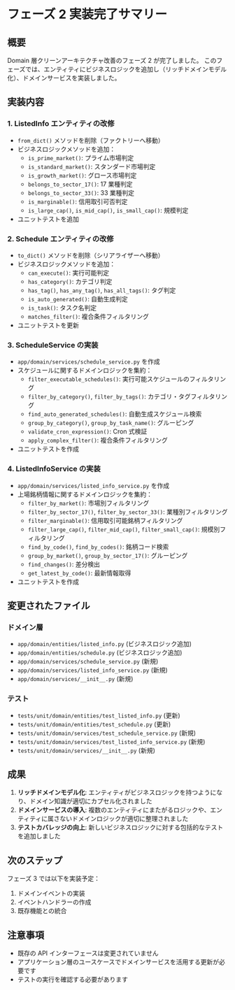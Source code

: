 # フェーズ 2 実装完了サマリー

## 概要
Domain 層クリーンアーキテクチャ改善のフェーズ 2 が完了しました。
このフェーズでは、エンティティにビジネスロジックを追加し（リッチドメインモデル化）、ドメインサービスを実装しました。

## 実装内容

### 1. ListedInfo エンティティの改修
- `from_dict()` メソッドを削除（ファクトリーへ移動）
- ビジネスロジックメソッドを追加：
  - `is_prime_market()`: プライム市場判定
  - `is_standard_market()`: スタンダード市場判定
  - `is_growth_market()`: グロース市場判定
  - `belongs_to_sector_17()`: 17 業種判定
  - `belongs_to_sector_33()`: 33 業種判定
  - `is_marginable()`: 信用取引可否判定
  - `is_large_cap()`, `is_mid_cap()`, `is_small_cap()`: 規模判定
- ユニットテストを追加

### 2. Schedule エンティティの改修
- `to_dict()` メソッドを削除（シリアライザーへ移動）
- ビジネスロジックメソッドを追加：
  - `can_execute()`: 実行可能判定
  - `has_category()`: カテゴリ判定
  - `has_tag()`, `has_any_tag()`, `has_all_tags()`: タグ判定
  - `is_auto_generated()`: 自動生成判定
  - `is_task()`: タスク名判定
  - `matches_filter()`: 複合条件フィルタリング
- ユニットテストを更新

### 3. ScheduleService の実装
- `app/domain/services/schedule_service.py` を作成
- スケジュールに関するドメインロジックを集約：
  - `filter_executable_schedules()`: 実行可能スケジュールのフィルタリング
  - `filter_by_category()`, `filter_by_tags()`: カテゴリ・タグフィルタリング
  - `find_auto_generated_schedules()`: 自動生成スケジュール検索
  - `group_by_category()`, `group_by_task_name()`: グルーピング
  - `validate_cron_expression()`: Cron 式検証
  - `apply_complex_filter()`: 複合条件フィルタリング
- ユニットテストを作成

### 4. ListedInfoService の実装
- `app/domain/services/listed_info_service.py` を作成
- 上場銘柄情報に関するドメインロジックを集約：
  - `filter_by_market()`: 市場別フィルタリング
  - `filter_by_sector_17()`, `filter_by_sector_33()`: 業種別フィルタリング
  - `filter_marginable()`: 信用取引可能銘柄フィルタリング
  - `filter_large_cap()`, `filter_mid_cap()`, `filter_small_cap()`: 規模別フィルタリング
  - `find_by_code()`, `find_by_codes()`: 銘柄コード検索
  - `group_by_market()`, `group_by_sector_17()`: グルーピング
  - `find_changes()`: 差分検出
  - `get_latest_by_code()`: 最新情報取得
- ユニットテストを作成

## 変更されたファイル

### ドメイン層
- `app/domain/entities/listed_info.py` (ビジネスロジック追加)
- `app/domain/entities/schedule.py` (ビジネスロジック追加)
- `app/domain/services/schedule_service.py` (新規)
- `app/domain/services/listed_info_service.py` (新規)
- `app/domain/services/__init__.py` (新規)

### テスト
- `tests/unit/domain/entities/test_listed_info.py` (更新)
- `tests/unit/domain/entities/test_schedule.py` (更新)
- `tests/unit/domain/services/test_schedule_service.py` (新規)
- `tests/unit/domain/services/test_listed_info_service.py` (新規)
- `tests/unit/domain/services/__init__.py` (新規)

## 成果

1. **リッチドメインモデル化**: エンティティがビジネスロジックを持つようになり、ドメイン知識が適切にカプセル化されました
2. **ドメインサービスの導入**: 複数のエンティティにまたがるロジックや、エンティティに属さないドメインロジックが適切に整理されました
3. **テストカバレッジの向上**: 新しいビジネスロジックに対する包括的なテストを追加しました

## 次のステップ

フェーズ 3 では以下を実装予定：
1. ドメインイベントの実装
2. イベントハンドラーの作成
3. 既存機能との統合

## 注意事項
- 既存の API インターフェースは変更されていません
- アプリケーション層のユースケースでドメインサービスを活用する更新が必要です
- テストの実行を確認する必要があります